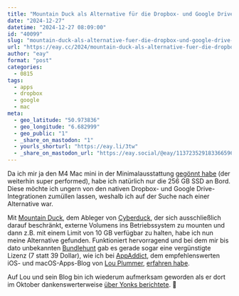 ```yaml
---
title: "Mountain Duck als Alternative für die Dropbox- und Google Drive-Integrationen bei einem 256 GB Mac mini"
date: "2024-12-27"
datetime: "2024-12-27 08:09:00"
id: "40099"
slug: "mountain-duck-als-alternative-fuer-die-dropbox-und-google-drive-integrationen-bei-einem-256-gb-mac-mini"
url: "https://eay.cc/2024/mountain-duck-als-alternative-fuer-die-dropbox-und-google-drive-integrationen-bei-einem-256-gb-mac-mini/"
author: "eay"
format: "post"
categories:
  - 0815
tags:
  - apps
  - dropbox
  - google
  - mac
meta:
  - geo_latitude: "50.973836"
  - geo_longitude: "6.682999"
  - geo_public: "1"
  - _share_on_mastodon: "1"
  - yourls_shorturl: "https://eay.li/3tw"
  - _share_on_mastodon_url: "https://eay.social/@eay/113723529183366596"
---
```


Da ich mir ja den M4 Mac mini in der Minimal­ausstattung [gegönnt habe](https://eay.cc/2024/hello-little-one/) (der weiterhin super performed), habe ich natürlich nur die 256 GB SSD an Bord. Diese möchte ich ungern von den nativen Dropbox- und Google Drive- Integrationen zumüllen lassen, weshalb ich auf der Suche nach einer Alternative war.

Mit [Mountain Duck](https://mountainduck.io/), dem Ableger von [Cyberduck](https://cyberduck.io/), der sich ausschließlich darauf beschränkt, externe Volumens ins Betriebssystem zu mounten und dann z.B. mit einem Limit von 10 GB verfügbar zu halten, habe ich nun meine Alternative gefunden. Funktioniert hervorragend und bei dem mir bis dato unbekannten [Bundlehunt](https://bundlehunt.com/bundle/2024-blackfriday-macos-bundle) gab es gerade sogar eine vergünstigte Lizenz (7 statt 39 Dollar), wie ich bei [AppAddict](https://apps.louplummer.lol/), dem empfehlenswerten iOS- und macOS-Apps-Blog von [Lou Plummer](https://amerpie.lol/), [erfahren habe](https://apps.louplummer.lol/post/cloud-storage-management-apps).

Auf Lou und sein Blog bin ich wiederum aufmerksam geworden als er dort im Oktober dankenswerterweise [über Yonks berichtete](https://apps.louplummer.lol/post/yonks-a-well-designed-day-counter). 🙏
